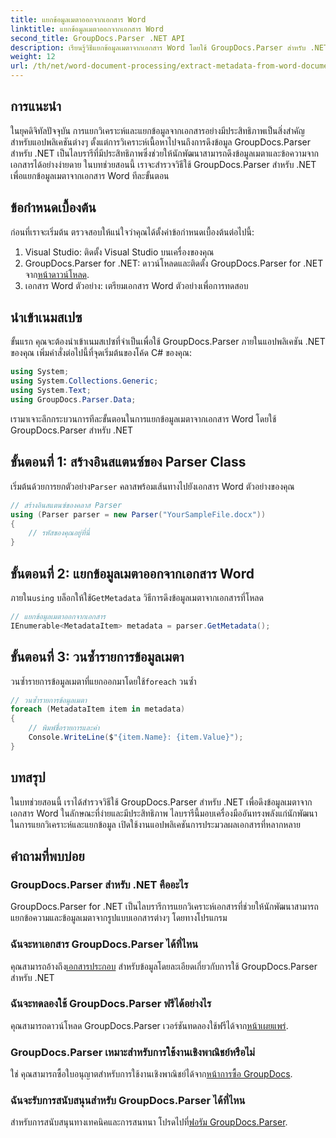 ```yaml
---
title: แยกข้อมูลเมตาออกจากเอกสาร Word
linktitle: แยกข้อมูลเมตาออกจากเอกสาร Word
second_title: GroupDocs.Parser .NET API
description: เรียนรู้วิธีแยกข้อมูลเมตาจากเอกสาร Word โดยใช้ GroupDocs.Parser สำหรับ .NET ขั้นตอนง่ายๆ ในการแยกวิเคราะห์และดึงข้อมูลเอกสาร
weight: 12
url: /th/net/word-document-processing/extract-metadata-from-word-document/
---
```

## การแนะนำ
ในยุคดิจิทัลปัจจุบัน การแยกวิเคราะห์และแยกข้อมูลจากเอกสารอย่างมีประสิทธิภาพเป็นสิ่งสำคัญสำหรับแอปพลิเคชันต่างๆ ตั้งแต่การวิเคราะห์เนื้อหาไปจนถึงการดึงข้อมูล GroupDocs.Parser สำหรับ .NET เป็นไลบรารีที่มีประสิทธิภาพซึ่งช่วยให้นักพัฒนาสามารถดึงข้อมูลเมตาและข้อความจากเอกสารได้อย่างง่ายดาย ในบทช่วยสอนนี้ เราจะสำรวจวิธีใช้ GroupDocs.Parser สำหรับ .NET เพื่อแยกข้อมูลเมตาจากเอกสาร Word ทีละขั้นตอน
## ข้อกำหนดเบื้องต้น
ก่อนที่เราจะเริ่มต้น ตรวจสอบให้แน่ใจว่าคุณได้ตั้งค่าข้อกำหนดเบื้องต้นต่อไปนี้:
1. Visual Studio: ติดตั้ง Visual Studio บนเครื่องของคุณ
2.  GroupDocs.Parser for .NET: ดาวน์โหลดและติดตั้ง GroupDocs.Parser for .NET จาก[หน้าดาวน์โหลด](https://releases.groupdocs.com/parser/net/).
3. เอกสาร Word ตัวอย่าง: เตรียมเอกสาร Word ตัวอย่างเพื่อการทดสอบ
## นำเข้าเนมสเปซ
ขั้นแรก คุณจะต้องนำเข้าเนมสเปซที่จำเป็นเพื่อใช้ GroupDocs.Parser ภายในแอปพลิเคชัน .NET ของคุณ เพิ่มคำสั่งต่อไปนี้ที่จุดเริ่มต้นของโค้ด C# ของคุณ:
```csharp
using System;
using System.Collections.Generic;
using System.Text;
using GroupDocs.Parser.Data;
```
เรามาเจาะลึกกระบวนการทีละขั้นตอนในการแยกข้อมูลเมตาจากเอกสาร Word โดยใช้ GroupDocs.Parser สำหรับ .NET
## ขั้นตอนที่ 1: สร้างอินสแตนซ์ของ Parser Class
 เริ่มต้นด้วยการยกตัวอย่าง`Parser` คลาสพร้อมเส้นทางไปยังเอกสาร Word ตัวอย่างของคุณ
```csharp
// สร้างอินสแตนซ์ของคลาส Parser
using (Parser parser = new Parser("YourSampleFile.docx"))
{
    // รหัสของคุณอยู่ที่นี่
}
```
## ขั้นตอนที่ 2: แยกข้อมูลเมตาออกจากเอกสาร Word
 ภายใน`using` บล็อกให้ใช้`GetMetadata` วิธีการดึงข้อมูลเมตาจากเอกสารที่โหลด
```csharp
// แยกข้อมูลเมตาออกจากเอกสาร
IEnumerable<MetadataItem> metadata = parser.GetMetadata();
```
## ขั้นตอนที่ 3: วนซ้ำรายการข้อมูลเมตา
 วนซ้ำรายการข้อมูลเมตาที่แยกออกมาโดยใช้`foreach` วนซ้ำ
```csharp
// วนซ้ำรายการข้อมูลเมตา
foreach (MetadataItem item in metadata)
{
    // พิมพ์ชื่อรายการและค่า
    Console.WriteLine($"{item.Name}: {item.Value}");
}
```
## บทสรุป
ในบทช่วยสอนนี้ เราได้สำรวจวิธีใช้ GroupDocs.Parser สำหรับ .NET เพื่อดึงข้อมูลเมตาจากเอกสาร Word ในลักษณะที่ง่ายและมีประสิทธิภาพ ไลบรารีนี้มอบเครื่องมืออันทรงพลังแก่นักพัฒนาในการแยกวิเคราะห์และแยกข้อมูล เปิดใช้งานแอปพลิเคชันการประมวลผลเอกสารที่หลากหลาย

## คำถามที่พบบ่อย
### GroupDocs.Parser สำหรับ .NET คืออะไร
GroupDocs.Parser for .NET เป็นไลบรารีการแยกวิเคราะห์เอกสารที่ช่วยให้นักพัฒนาสามารถแยกข้อความและข้อมูลเมตาจากรูปแบบเอกสารต่างๆ โดยทางโปรแกรม
### ฉันจะหาเอกสาร GroupDocs.Parser ได้ที่ไหน
 คุณสามารถอ้างถึง[เอกสารประกอบ](https://tutorials.groupdocs.com/parser/net/) สำหรับข้อมูลโดยละเอียดเกี่ยวกับการใช้ GroupDocs.Parser สำหรับ .NET
### ฉันจะทดลองใช้ GroupDocs.Parser ฟรีได้อย่างไร
 คุณสามารถดาวน์โหลด GroupDocs.Parser เวอร์ชันทดลองใช้ฟรีได้จาก[หน้าเผยแพร่](https://releases.groupdocs.com/).
### GroupDocs.Parser เหมาะสำหรับการใช้งานเชิงพาณิชย์หรือไม่
 ใช่ คุณสามารถซื้อใบอนุญาตสำหรับการใช้งานเชิงพาณิชย์ได้จาก[หน้าการซื้อ GroupDocs](https://purchase.groupdocs.com/buy).
### ฉันจะรับการสนับสนุนสำหรับ GroupDocs.Parser ได้ที่ไหน
 สำหรับการสนับสนุนทางเทคนิคและการสนทนา โปรดไปที่[ฟอรัม GroupDocs.Parser](https://forum.groupdocs.com/c/parser/17).